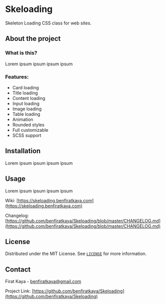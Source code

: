 # Skeloading

Skeleton Loading CSS class for web sites.

## About the project

### What is this?

Lorem ipsum ipsum ipsum ipsum

### Features:

- Card loading
- Title loading
- Content loading
- Input loading
- Image loading
- Table loading
- Animation
- Rounded styles
- Full customizable
- SCSS support

## Installation

Lorem ipsum ipsum ipsum ipsum

## Usage

Lorem ipsum ipsum ipsum ipsum

Wiki: [https://skeloading.benfiratkaya.com](https://skeloading.benfiratkaya.com)

Changelog: [https://github.com/benfiratkaya/Skeloading/blob/master/CHANGELOG.md](https://github.com/benfiratkaya/Skeloading/blob/master/CHANGELOG.md)

## License

Distributed under the MIT License. See [`LICENSE`](https://github.com/benfiratkaya/Skeloading/blob/master/LICENSE) for more information.

## Contact

Firat Kaya - benfiratkaya@gmail.com

Project Link: [https://github.com/benfiratkaya/Skeloading](https://github.com/benfiratkaya/Skeloading)

